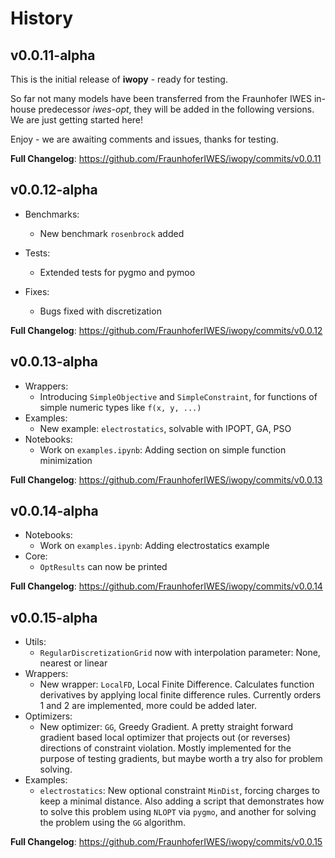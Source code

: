 # History

## v0.0.11-alpha

This is the initial release of **iwopy** - ready for testing.

So far not many models have been transferred from the Fraunhofer IWES in-house predecessor *iwes-opt*, they will be added in the following versions. We are just getting started here!

Enjoy - we are awaiting comments and issues, thanks for testing.

**Full Changelog**: https://github.com/FraunhoferIWES/iwopy/commits/v0.0.11

## v0.0.12-alpha

- Benchmarks:
    - New benchmark `rosenbrock` added

- Tests:
    - Extended tests for pygmo and pymoo

- Fixes:
    - Bugs fixed with discretization
    
**Full Changelog**: https://github.com/FraunhoferIWES/iwopy/commits/v0.0.12

## v0.0.13-alpha

- Wrappers:
    - Introducing `SimpleObjective` and `SimpleConstraint`, for functions of simple numeric types like `f(x, y, ...)`
- Examples:
    - New example: `electrostatics`, solvable with IPOPT, GA, PSO
- Notebooks:
    - Work on `examples.ipynb`: Adding section on simple function minimization
    
**Full Changelog**: https://github.com/FraunhoferIWES/iwopy/commits/v0.0.13

## v0.0.14-alpha

- Notebooks:
    - Work on `examples.ipynb`: Adding electrostatics example
- Core:
    - `OptResults` can now be printed

**Full Changelog**: https://github.com/FraunhoferIWES/iwopy/commits/v0.0.14

## v0.0.15-alpha

- Utils:
    - `RegularDiscretizationGrid` now with interpolation parameter: None, nearest or linear
- Wrappers:
    - New wrapper: `LocalFD`, Local Finite Difference. Calculates function derivatives by applying local finite difference rules. Currently orders 1 and 2 are implemented, more could be added later.
- Optimizers:
    - New optimizer: `GG`, Greedy Gradient. A pretty straight forward gradient based local optimizer that projects out (or reverses) directions of constraint violation. Mostly implemented for the purpose of testing gradients, but maybe worth a try also for problem solving.
- Examples:
    - `electrostatics`: New optional constraint `MinDist`, forcing charges to keep a minimal distance. Also adding a script that demonstrates how to solve this problem using `NLOPT` via `pygmo`, and another for solving the problem using the `GG` algorithm.

**Full Changelog**: https://github.com/FraunhoferIWES/iwopy/commits/v0.0.15
